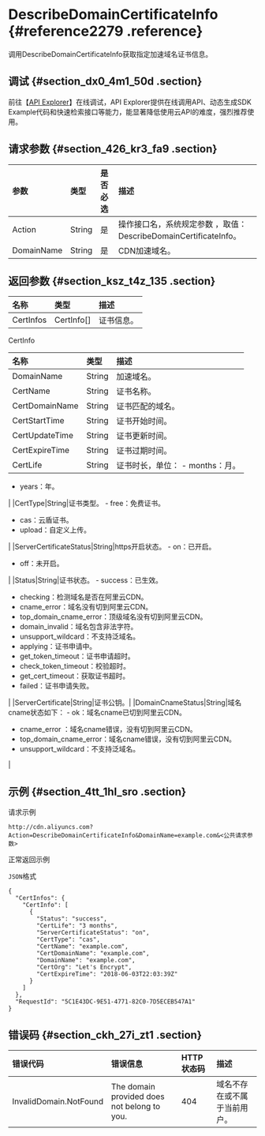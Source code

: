 # DescribeDomainCertificateInfo {#reference2279 .reference}

调用DescribeDomainCertificateInfo获取指定加速域名证书信息。

## 调试 {#section_dx0_4m1_50d .section}

前往【[API Explorer](https://api.aliyun.com/#/?product=Cdn&api=DescribeDomainCertificateInfo)】在线调试，API Explorer提供在线调用API、动态生成SDK Example代码和快速检索接口等能力，能显著降低使用云API的难度，强烈推荐使用。

## 请求参数 {#section_426_kr3_fa9 .section}

|参数|类型|是否必选|描述|
|:-|:-|:---|:-|
|Action|String|是|操作接口名，系统规定参数 ，取值：DescribeDomainCertificateInfo。|
|DomainName|String|是|CDN加速域名。|

## 返回参数 {#section_ksz_t4z_135 .section}

|名称|类型|描述|
|:-|:-|:-|
|CertInfos|CertInfo\[\]|证书信息。|

CertInfo

|名称|类型|描述|
|:-|:-|:-|
|DomainName|String|加速域名。|
|CertName|String|证书名称。|
|CertDomainName|String|证书匹配的域名。|
|CertStartTime|String|证书开始时间。|
|CertUpdateTime|String|证书更新时间。|
|CertExpireTime|String|证书过期时间。|
|CertLife|String|证书时长，单位： -   months：月。
-   years：年。

 |
|CertType|String|证书类型。 -   free：免费证书。
-   cas：云盾证书。
-   upload：自定义上传。

 |
|ServerCertificateStatus|String|https开启状态。 -   on：已开启。
-   off：未开启。

 |
|Status|String|证书状态。 -   success：已生效。
-   checking：检测域名是否在阿里云CDN。
-   cname\_error：域名没有切到阿里云CDN。
-   top\_domain\_cname\_error：顶级域名没有切到阿里云CDN。
-   domain\_invalid：域名包含非法字符。
-   unsupport\_wildcard：不支持泛域名。
-   applying：证书申请中。
-   get\_token\_timeout：证书申请超时。
-   check\_token\_timeout：校验超时。
-   get\_cert\_timeout：获取证书超时。
-   failed：证书申请失败。

 |
|ServerCertificate|String|证书公钥。|
|DomainCnameStatus|String|域名cname状态如下： -   ok：域名cname已切到阿里云CDN。
-   cname\_error ：域名cname错误，没有切到阿里云CDN。
-   top\_domain\_cname\_error：域名cname错误，没有切到阿里云CDN。
-   unsupport\_wildcard：不支持泛域名。

 |

## 示例 {#section_4tt_1hl_sro .section}

请求示例

``` {#codeblock_rs9_qxf_bu1}
http://cdn.aliyuncs.com?Action=DescribeDomainCertificateInfo&DomainName=example.com&<公共请求参数>
```

正常返回示例

`JSON`格式

``` {#codeblock_tay_n6m_1vf .language-json}
{
  "CertInfos": {
    "CertInfo": [
      {
        "Status": "success",
        "CertLife": "3 months",
        "ServerCertificateStatus": "on",
        "CertType": "cas",
        "CertName": "example.com",
        "CertDomainName": "example.com",
        "DomainName": "example.com",
        "CertOrg": "Let's Encrypt",
        "CertExpireTime": "2018-06-03T22:03:39Z"
      }
    ]
  },
  "RequestId": "5C1E43DC-9E51-4771-82C0-7D5ECEB547A1"
}
```

## 错误码 {#section_ckh_27i_zt1 .section}

|错误代码|错误信息|HTTP 状态码|描述|
|:---|:---|:-------|:-|
|InvalidDomain.NotFound|The domain provided does not belong to you.|404|域名不存在或不属于当前用户。|

